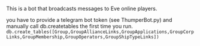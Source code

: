 This is a bot that broadcasts messages to Eve online players.

you have to provide a telegram bot token (see ThumperBot.py) and manually call db.createtables the first time you run.
`db.create_tables([Group,GroupAllianceLinks,GroupApplications,GroupCorpLinks,GroupMembership,GroupOperators,GroupShipTypeLinks])`